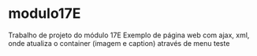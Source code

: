 # modulo17E
Trabalho de projeto do módulo 17E
Exemplo de página web com ajax, xml, onde atualiza o container (imagem e caption) através de menu
teste
